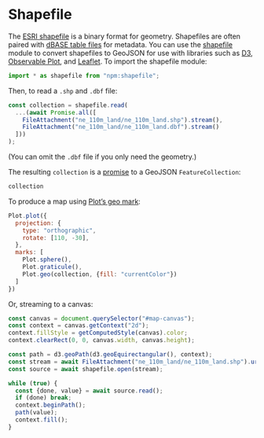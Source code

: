 # Shapefile

The [ESRI shapefile](http://www.esri.com/library/whitepapers/pdfs/shapefile.pdf) is a binary format for geometry. Shapefiles are often paired with [dBASE table files](http://www.digitalpreservation.gov/formats/fdd/fdd000326.shtml) for metadata. You can use the [shapefile](https://github.com/mbostock/shapefile) module to convert shapefiles to GeoJSON for use with libraries such as [D3](./d3), [Observable Plot](./plot), and [Leaflet](./leaflet). To import the shapefile module:

```js echo
import * as shapefile from "npm:shapefile";
```

Then, to read a `.shp` and `.dbf` file:

```js echo
const collection = shapefile.read(
  ...(await Promise.all([
    FileAttachment("ne_110m_land/ne_110m_land.shp").stream(),
    FileAttachment("ne_110m_land/ne_110m_land.dbf").stream()
  ]))
);
```

(You can omit the `.dbf` file if you only need the geometry.)

The resulting `collection` is a [promise](../javascript/promises) to a GeoJSON `FeatureCollection`:

```js echo
collection
```

To produce a map using [Plot’s geo mark](https://observablehq.com/plot/marks/geo):

```js echo
Plot.plot({
  projection: {
    type: "orthographic",
    rotate: [110, -30],
  },
  marks: [
    Plot.sphere(),
    Plot.graticule(),
    Plot.geo(collection, {fill: "currentColor"})
  ]
})
```

Or, streaming to a canvas:

<canvas id="map-canvas" width="960" height="491" style="max-width: 100%;"></canvas>

```js echo
const canvas = document.querySelector("#map-canvas");
const context = canvas.getContext("2d");
context.fillStyle = getComputedStyle(canvas).color;
context.clearRect(0, 0, canvas.width, canvas.height);

const path = d3.geoPath(d3.geoEquirectangular(), context);
const stream = await FileAttachment("ne_110m_land/ne_110m_land.shp").url();
const source = await shapefile.open(stream);

while (true) {
  const {done, value} = await source.read();
  if (done) break;
  context.beginPath();
  path(value);
  context.fill();
}
```

